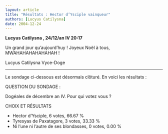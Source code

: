 ```yaml
---
layout: article
title: "Résultats : Hector d’Ysciple vainqueur"
authors: [Lucyus Catilysna]
date: 2004-12-24
---
```


**Lucyus Catilysna , 24/12/an IV 20:17**

Un grand jour qu’aujourd’huy ! Joyeux Noël à tous, MWAHAHAHAHAHAHAH !

Lucyus Catilysna Vyce-Doge

---

Le sondage ci-dessous est désormais clôturé. En voici les résultats :

QUESTION DU SONDAGE :

Dogéales de décembre an IV. Pour qui votez vous ?

CHOIX ET RÉSULTATS

-  Hector d’Ysciple, 6 votes, 66.67 %
-  Tyresyas de Paxatagore, 3 votes, 33.33 %
-  Ni l’une ni l’autre de ses blondasses, 0 votes, 0.00 %